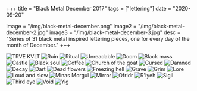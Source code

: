 +++
title = "Black Metal December 2017"
tags = ["lettering"]
date = "2020-09-20"

image = "/img/black-metal-december.png"
image2 = "/img/black-metal-december-2.jpg"
image3 = "/img/black-metal-december-3.jpg"
desc = "Series of 31 black metal inspired lettering pieces, one for every day of the month of December."
+++

![TRVE KVLT](/img/lettering/black-metal/trve-kvlt.png "TRVE KVLT")
![Ruin](/img/lettering/black-metal/ruin.png "Ruin")
![Ritual](/img/lettering/black-metal/ritual.png "Ritual")
![Unreadable](/img/lettering/black-metal/unreadable.png "Unreadable")
![Doom](/img/lettering/black-metal/doom.png "Doom")
![Black mass](/img/lettering/black-metal/black-mass.png "Black mass")
![Castle](/img/lettering/black-metal/castle.png "Castle")
![Black soul](/img/lettering/black-metal/black-soul.png "Black soul")
![Coffee](/img/lettering/black-metal/coffee.png "Coffee")
![Church of the goat](/img/lettering/black-metal/chruch-of-the-goat.png "Church of the goat")
![Cursed](/img/lettering/black-metal/cursed.png "Cursed")
![Damned](/img/lettering/black-metal/damned.png "Damned")
![Decay](/img/lettering/black-metal/decay.png "Decay")
![Dart](/img/lettering/black-metal/dart.png "Dart")
![Dead flowers](/img/lettering/black-metal/dead-flowers.png "Dead flowers")
![Freezing hell](/img/lettering/black-metal/freezing-hell.png "Freezing hell")
![Grave](/img/lettering/black-metal/grave.png "Grave")
![Grim](/img/lettering/black-metal/grim.png "Grim")
![Lore](/img/lettering/black-metal/lore.png "Lore")
![Loud and slow](/img/lettering/black-metal/loud-slow.png "Loud and slow")
![Minas Morgul](/img/lettering/black-metal/minas-morgul.png "Minas Morgul")
![Mirror](/img/lettering/black-metal/mirror.png "Mirror")
![Ofridr](/img/lettering/black-metal/ofridr.png "Ofridr")
![R'lyeh](/img/lettering/black-metal/rlyeh.png "R'lyeh")
![Sigil](/img/lettering/black-metal/sigil.png "Sigil")
![Third eye](/img/lettering/black-metal/third-eye.png "Third eye")
![Void](/img/lettering/black-metal/void.png "Void")
![Yig](/img/lettering/black-metal/yig.png "Yig")
